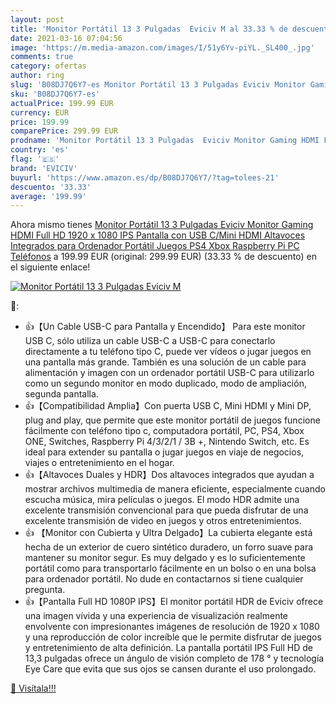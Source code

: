 ```yaml
---
layout: post
title: 'Monitor Portátil 13 3 Pulgadas  Eviciv M al 33.33 % de descuento'
date: 2021-03-16 07:04:56
image: 'https://m.media-amazon.com/images/I/51y6Yv-piYL._SL400_.jpg'
comments: true
category: ofertas
author: ring
slug: 'B08DJ7Q6Y7-es Monitor Portátil 13 3 Pulgadas Eviciv Monitor Gaming HDMI...'
sku: 'B08DJ7Q6Y7-es'
actualPrice: 199.99 EUR
currency: EUR
price: 199.99
comparePrice: 299.99 EUR
prodname: 'Monitor Portátil 13 3 Pulgadas  Eviciv Monitor Gaming HDMI Full HD 1920 x 1080 IPS Pantalla con USB C/Mini HDMI  Altavoces Integrados para Ordenador Portátil Juegos PS4 Xbox Raspberry Pi PC Teléfonos'
country: 'es'
flag: '🇪🇸'
brand: 'EVICIV'
buyurl: 'https://www.amazon.es/dp/B08DJ7Q6Y7/?tag=tolees-21'
descuento: '33.33'
average: '199.99'
---
```


Ahora mismo tienes [Monitor Portátil 13 3 Pulgadas  Eviciv Monitor Gaming HDMI Full HD 1920 x 1080 IPS Pantalla con USB C/Mini HDMI  Altavoces Integrados para Ordenador Portátil Juegos PS4 Xbox Raspberry Pi PC Teléfonos](https://www.amazon.es/dp/B08DJ7Q6Y7/?tag=tolees-21) a 199.99 EUR (original: 299.99 EUR) (33.33 %  de descuento) en el siguiente enlace!

[![Monitor Portátil 13 3 Pulgadas  Eviciv M](https://m.media-amazon.com/images/I/51y6Yv-piYL._SL400_.jpg)](https://www.amazon.es/dp/B08DJ7Q6Y7/?tag=tolees-21)

🔎:

- 👍【Un Cable USB-C para Pantalla y Encendido】 Para este monitor USB C, sólo utiliza un cable USB-C a USB-C para conectarlo directamente a tu teléfono tipo C, puede ver vídeos o jugar juegos en una pantalla más grande. También es una solución de un cable para alimentación y imagen con un ordenador portátil USB-C para utilizarlo como un segundo monitor en modo duplicado, modo de ampliación, segunda pantalla.
- 👍【Compatibilidad Amplia】Con puerta USB C, Mini HDMI y Mini DP, plug and play, que permite que este monitor portátil de juegos funcione fácilmente con teléfono tipo c, computadora portátil, PC, PS4, Xbox ONE, Switches, Raspberry Pi 4/3/2/1 / 3B +, Nintendo Switch, etc. Es ideal para extender su pantalla o jugar juegos en viaje de negocios, viajes o entretenimiento en el hogar.
- 👍【Altavoces Duales y HDR】Dos altavoces integrados que ayudan a mostrar archivos multimedia de manera eficiente, especialmente cuando escucha música, mira películas o juegos. El modo HDR admite una excelente transmisión convencional para que pueda disfrutar de una excelente transmisión de video en juegos y otros entretenimientos.
- 👍 【Monitor con Cubierta y Ultra Delgado】La cubierta elegante está hecha de un exterior de cuero sintético duradero, un forro suave para mantener su monitor segur. Es muy delgado y es lo suficientemente portátil como para transportarlo fácilmente en un bolso o en una bolsa para ordenador portátil. No dude en contactarnos si tiene cualquier pregunta.
- 👍【Pantalla Full HD 1080P IPS】El monitor portátil HDR de Eviciv ofrece una imagen vívida y una experiencia de visualización realmente envolvente con impresionantes imágenes de resolución de 1920 x 1080 y una reproducción de color increíble que le permite disfrutar de juegos y entretenimiento de alta definición. La pantalla portátil IPS Full HD de 13,3 pulgadas ofrece un ángulo de visión completo de 178 ° y tecnología Eye Care que evita que sus ojos se cansen durante el uso prolongado.

[🛒 Visítala!!!](https://www.amazon.es/dp/B08DJ7Q6Y7/?tag=tolees-21)
